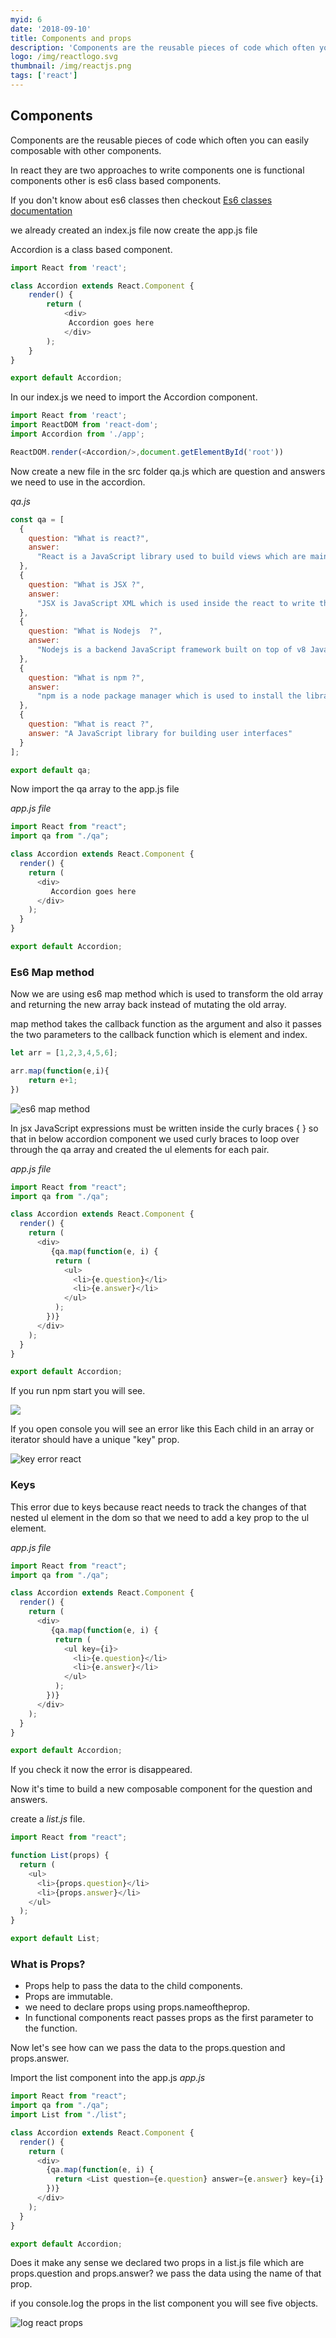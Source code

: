 ```yaml
---
myid: 6
date: '2018-09-10'
title: Components and props
description: 'Components are the reusable pieces of code which often you can easily composable with other components.In react they are two approaches to write components one is functional components other is es6 class based components.'
logo: /img/reactlogo.svg
thumbnail: /img/reactjs.png
tags: ['react']
---
```



## Components

Components are the reusable pieces of code which often you can easily composable with other components.

In react they are two approaches to write components one is functional components other is es6 class
based components.

If you don't know about es6 classes then  checkout <a href="https://developer.mozilla.org/en-US/docs/Web/JavaScript/Reference/Classes" target="_blank" rel="noopner norefer">Es6 classes documentation</a>

we already created an index.js file now create the app.js file

Accordion is a class based component.

```javascript
import React from 'react';

class Accordion extends React.Component {
    render() {
        return (
            <div>
             Accordion goes here
            </div>
        );
    }
}

export default Accordion;
```

In our index.js we need to import the  Accordion component.

```javascript
import React from 'react';
import ReactDOM from 'react-dom';
import Accordion from './app';

ReactDOM.render(<Accordion/>,document.getElementById('root'))
```

Now create a new file in the src folder qa.js which are question and answers we need to use in the
accordion.

*qa.js*
```javascript
const qa = [
  {
    question: "What is react?",
    answer:
      "React is a JavaScript library used to build views which are mainly concentrated on the view part in the MVC model."
  },
  {
    question: "What is JSX ?",
    answer:
      "JSX is JavaScript XML which is used inside the react to write the HTML like syntax inside the javascript it’s just an preprocessor. The jsx we write later converts into the JavaScript with the help of babel."
  },
  {
    question: "What is Nodejs  ?",
    answer:
      "Nodejs is a backend JavaScript framework built on top of v8 JavaScript engine. By using node js you can be built any kind of backend stuff."
  },
  {
    question: "What is npm ?",
    answer:
      "npm is a node package manager which is used to install the libraries created by the other people. By using npm you can install or uninstall packages at any point in time."
  },
  {
    question: "What is react ?",
    answer: "A JavaScript library for building user interfaces"
  }
];

export default qa;
```

Now import the qa array to the app.js file

*app.js file*

```javascript
import React from "react";
import qa from "./qa";

class Accordion extends React.Component {
  render() {
    return (
      <div>
         Accordion goes here
      </div>
    );
  }
}

export default Accordion;
```

### Es6 Map method

Now we are using es6 map method which is used to transform the old array and returning the new array back instead of mutating the old array.

map method takes the callback function as the argument and also it passes the two parameters to the
callback function which is element and index.

```javascript
let arr = [1,2,3,4,5,6];

arr.map(function(e,i){
    return e+1;
})

```
![es6 map method](./es6map.png)


In jsx JavaScript expressions must be written inside the curly braces { } so that in below accordion component we used curly braces to loop over through the qa array and created the ul elements for each pair.

*app.js file*

```javascript
import React from "react";
import qa from "./qa";

class Accordion extends React.Component {
  render() {
    return (
      <div>
         {qa.map(function(e, i) {
          return (
            <ul>
              <li>{e.question}</li>
              <li>{e.answer}</li>
            </ul>
          );
        })}
      </div>
    );
  }
}

export default Accordion;
```
If you run npm start you will see.

![](./inacr.png)

If you open console you will see an error like this Each child in an array or iterator should have a unique "key" prop.

![key error react](./keyerror.png)

### Keys
This error due to keys  because react needs to track the changes of that nested ul element in the dom
so that we need to add a key prop to the ul element.

*app.js file*

```javascript
import React from "react";
import qa from "./qa";

class Accordion extends React.Component {
  render() {
    return (
      <div>
         {qa.map(function(e, i) {
          return (
            <ul key={i}>
              <li>{e.question}</li>
              <li>{e.answer}</li>
            </ul>
          );
        })}
      </div>
    );
  }
}

export default Accordion;
```
If you check it now the error is disappeared.

Now it's time to build a new composable component for the question and answers.

create a *list.js* file.

```javascript
import React from "react";

function List(props) {
  return (
    <ul>
      <li>{props.question}</li>
      <li>{props.answer}</li>
    </ul>
  );
}

export default List;
```

### What is Props?

- Props help to pass the data to the child components.
- Props are immutable.
- we need to declare props using props.nameoftheprop.
- In functional components react passes  props as the first parameter to the function.

Now let's see how can we pass the data to the props.question and props.answer.


Import the list component into the app.js
*app.js*

```javascript
import React from "react";
import qa from "./qa";
import List from "./list";

class Accordion extends React.Component {
  render() {
    return (
      <div>
        {qa.map(function(e, i) {
          return <List question={e.question} answer={e.answer} key={i} />;
        })}
      </div>
    );
  }
}

export default Accordion;
```
Does it make any sense we declared two props in a list.js file which are props.question and props.answer?
we pass the data using the name of that prop.

if you console.log the props in the list component you will see five objects.

![log react props](./logprops.png)



